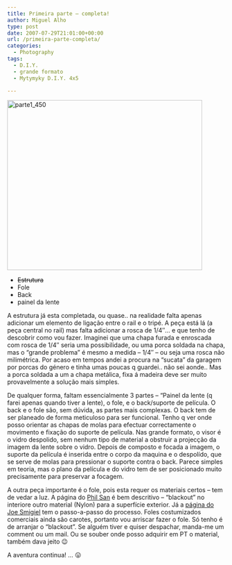 ```yaml
---
title: Primeira parte – completa!
author: Miguel Alho
type: post
date: 2007-07-29T21:01:00+00:00
url: /primeira-parte-completa/
categories:
  - Photography
tags:
  - D.I.Y.
  - grande formato
  - Mytymyky D.I.Y. 4x5

---
```

[<img src="http://farm2.static.flickr.com/1006/943450504_609a935e88.jpg" alt="parte1_450" height="392" width="450" />][1]

  * <s>Estrutura</s>
  * Fole
  * Back
  * painel da lente

A estrutura já esta completada, ou quase.. na realidade falta apenas adicionar um elemento de ligação entre o rail e o tripé. A peça está lá (a peça central no rail) mas falta adicionar a rosca de 1/4&#8243;&#8230; e que tenho de descobrir como vou fazer. Imaginei que uma chapa furada e enroscada com rosca de 1/4&#8243; seria uma possibilidade, ou uma porca soldada na chapa, mas o &#8220;grande problema&#8221; é mesmo a medida &#8211; 1/4&#8243; &#8211; ou seja uma rosca não milimétrica. Por acaso em tempos andei a procura na &#8220;sucata&#8221; da garagem por porcas do género e tinha umas poucas q guardei.. não sei aonde.. Mas a porca soldada a um a chapa metálica, fixa á madeira deve ser muito provavelmente a solução mais simples.

De qualquer forma, faltam essencialmente 3 partes &#8211; &#8220;Painel da lente (q farei apenas quando tiver a lente), o fole, e o back/suporte de película. O back e o fole são, sem dúvida, as partes mais complexas. O back tem de ser planeado de forma meticuloso para ser funcional. Tenho q ver onde posso orientar as chapas de molas para efectuar correctamente o movimento e fixação do suporte de película. Nas grande formato, o visor é o vidro despolido, sem nenhum tipo de material a obstruir a projecção da imagem da lente sobre o vidro. Depois de composto e focada a imagem, o suporte da película é inserida entre o corpo da maquina e o despolído, que se serve de molas para pressionar o suporte contra o back. Parece simples em teoria, mas o plano da película e do vidro tem de ser posicionado muito precisamente para preservar a focagem. 

A outra peça importante é o fole, pois esta requer os materiais certos &#8211; tem de vedar a luz. A página do <a href="http://www.philsan.com/bellows.htm" target="_blank">Phil San</a> é bem descritivo &#8211; &#8220;blackout&#8221; no interiore outro material (Nylon) para a superfície exterior. Já a <a href="http://my.net-link.net/~jsmigiel/bellows.html" target="_blank">página do Joe Smigiel</a> tem o passo-a-passo do processo. Foles costumizados comerciais ainda são carotes, portanto vou arriscar fazer o fole. Só tenho é de arranjar o &#8220;blackout&#8221;. Se alguém tiver e quiser despachar, manda-me um comment ou um mail. Ou se souber onde posso adquirir em PT o material, também dava jeito 😉

A aventura continua! &#8230; 😛

 [1]: http://www.flickr.com/photos/mytymyky/943450504/ "Photo Sharing"
